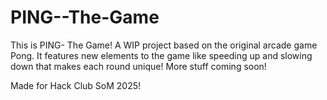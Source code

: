 # PING--The-Game
This is PING- The Game! A WIP project based on the original arcade game Pong.
It features new elements to the game like speeding up and slowing down that makes each round unique! More stuff coming soon!

Made for Hack Club SoM 2025!
